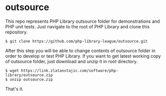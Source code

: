 # outsource
This repo represents PHP Library outsource folder for demonstrations and PHP unit tests. Just navigate to the root of PHP Library and clone this repository.

```
$ git clone https://github.com/php-library-league/outsource.git
```

After this step you will be able to change contents of outsource folder in order to develop or test PHP Library. If you want to get latest working copy of outsource folder, just download and unzip it in root directory.

```
$ wget https://link.zlatanstajic.com/software/php-library/outsource.zip
$ unzip outsource.zip
```

That's it.
